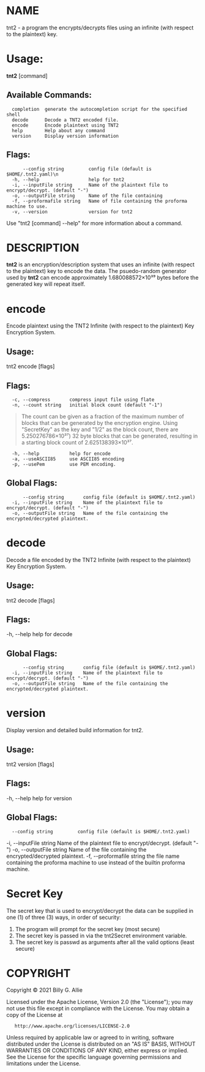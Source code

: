 # NAME
tnt2 - a program the encrypts/decrypts files using an infinite (with respect to the plaintext) key.

# Usage:
  **tnt2** [command]

## Available Commands:
      completion  generate the autocompletion script for the specified shell
      decode      Decode a TNT2 encoded file.  
      encode      Encode plaintext using TNT2  
      help        Help about any command
      version     Display version information

## Flags:
          --config string         config file (default is $HOME/.tnt2.yaml)\n      
      -h, --help                  help for tnt2
      -i, --inputFile string      Name of the plaintext file to encrypt/decrypt. (default "-")
      -o, --outputFile string     Name of the file containing
      -f, --proformafile string   Name of file containing the proforma machine to use.
      -v, --version               version for tnt2

Use "tnt2 [command] --help" for more information about a command.

# DESCRIPTION
**tnt2** is an encryption/description system that uses an infinite (with
respect to the plaintext) key to encode the data.  The psuedo-random generator
used by **tnt2** can encode approximately 1.680088572×10³⁹ bytes before the
generated key will repeat itself.

# encode
Encode plaintext using the TNT2 Infinite (with respect to the plaintext) Key Encryption System.
## Usage:
  tnt2 encode [flags]

## Flags:
      -c, --compress       compress input file using flate  
      -n, --count string   initial block count (default "-1")

  > The count can be given as a fraction of the maximum number of blocks that can be generated by the encryption engine.  Using "SecretKey" as the key and "1/2" as the block count, there are 5.250276786×10³⁷) 32 byte blocks that can be generated, resulting in a starting block count of 2.625138393×10³⁷.

      -h, --help           help for encode  
      -a, --useASCII85     use ASCII85 encoding  
      -p, --usePem         use PEM encoding.

## Global Flags:
          --config string       config file (default is $HOME/.tnt2.yaml)
      -i, --inputFile string    Name of the plaintext file to encrypt/decrypt. (default "-")
      -o, --outputFile string   Name of the file containing the encrypted/decrypted plaintext.

# decode
Decode a file encoded by the TNT2 Infinite (with respect to the plaintext) Key Encryption System.
## Usage:
  tnt2 decode [flags]

## Flags:
  -h, --help   help for decode

## Global Flags:
          --config string       config file (default is $HOME/.tnt2.yaml)
      -i, --inputFile string    Name of the plaintext file to encrypt/decrypt. (default "-")
      -o, --outputFile string   Name of the file containing the encrypted/decrypted plaintext.

# version
Display version and detailed build information for tnt2.
## Usage:
  tnt2 version [flags]

## Flags:
  -h, --help   help for version

## Global Flags:
      --config string         config file (default is $HOME/.tnt2.yaml)
  -i, --inputFile string      Name of the plaintext file to encrypt/decrypt. (default "-")
  -o, --outputFile string     Name of the file containing the encrypted/decrypted plaintext.
  -f, --proformafile string   the file name containing the proforma machine to use instead of the builtin proforma machine.

# Secret Key

The secret key that is used to encrypt/decrypt the data can be supplied 
in one (1) of three (3) ways, in order of security:

1. The program will prompt for the secret key (most secure)
2. The secret key is passed in via the tnt2Secret environment variable.
3. The secret key is passwd as arguments after all the valid options (least secure)

# COPYRIGHT
   Copyright © 2021 Billy G. Allie

   Licensed under the Apache License, Version 2.0 (the "License");
   you may not use this file except in compliance with the License.
   You may obtain a copy of the License at

       http://www.apache.org/licenses/LICENSE-2.0

   Unless required by applicable law or agreed to in writing, software
   distributed under the License is distributed on an "AS IS" BASIS,
   WITHOUT WARRANTIES OR CONDITIONS OF ANY KIND, either express or implied.
   See the License for the specific language governing permissions and
   limitations under the License.
